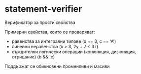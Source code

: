 ﻿# statement-verifier

Верификатор за прости свойства

Примерни свойства, които се проверяват:
- равенства за интегрални типове (x == 3, c == ‘A’)
- линейни неравенства (x > 3, 2y + 7 < 3z)
- съждителни логически операции (конюнкция, дизюнкция, отрицание) (b && !c)

Поддържат се обикновени променливи и масиви
